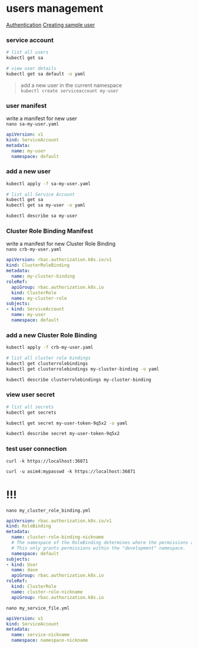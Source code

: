 # users management
[Authentication](https://kubernetes.io/docs/reference/access-authn-authz/authentication/)
[Creating sample user](https://github.com/kubernetes/dashboard/blob/master/docs/user/access-control/creating-sample-user.md)



### service account
```bash
# list all users
kubectl get sa

# view user details
kubectl get sa default -o yaml
```

> add a new user in the current namespace    
  `kubectl create serviceaccount my-user`



### user manifest
write a manifest for new user    
`nano sa-my-user.yaml`
```yaml
apiVersion: v1
kind: ServiceAccount
metadata:
  name: my-user
  namespace: default
```


### add a new user
```bash
kubectl apply -f sa-my-user.yaml

# list all Service Account
kubectl get sa
kubectl get sa my-user -o yaml

kubectl describe sa my-user
```


### Cluster Role Binding Manifest
write a manifest for new Cluster Role Binding    
`nano crb-my-user.yaml`
```yaml
apiVersion: rbac.authorization.k8s.io/v1
kind: ClusterRoleBinding
metadata:
  name: my-cluster-binding
roleRef:
  apiGroup: rbac.authorization.k8s.io
  kind: ClusterRole
  name: my-cluster-role
subjects:
- kind: ServiceAccount
  name: my-user
  namespace: default
```


### add a new Cluster Role Binding
```bash
kubectl apply -f crb-my-user.yaml

# list all cluster role bindings
kubectl get clusterrolebindings
kubectl get clusterrolebindings my-cluster-binding -o yaml

kubectl describe clusterrolebindings my-cluster-binding
```



### view user secret
```bash
# list all secrets
kubectl get secrets

kubectl get secret my-user-token-9q5x2 -o yaml

kubectl describe secret my-user-token-9q5x2
```


### test user connection
```
curl -k https://localhost:36871

curl -u asim4:mypasswd -k https://localhost:36871
```


# !!!
`nano my_cluster_role_binding.yml`
```yaml
apiVersion: rbac.authorization.k8s.io/v1
kind: RoleBinding
metadata:
  name: cluster-role-binding-nickname
  # The namespace of the RoleBinding determines where the permissions are granted.
  # This only grants permissions within the "development" namespace.
  namespace: default
subjects:
- kind: User
  name: dave
  apiGroup: rbac.authorization.k8s.io
roleRef:
  kind: ClusterRole
  name: cluster-role-nickname
  apiGroup: rbac.authorization.k8s.io
```



`nano my_service_file.yml`
```yaml
apiVersion: v1
kind: ServiceAccount
metadata:
  name: service-nickname
  namespace: namespace-nickname
```
